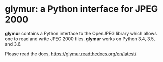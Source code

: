 glymur: a Python interface for JPEG 2000
=========================================

**glymur** contains a Python interface to the OpenJPEG library which
allows one to read and write JPEG 2000 files.  **glymur** works on
Python 3.4, 3.5, and 3.6.

Please read the docs, https://glymur.readthedocs.org/en/latest/
